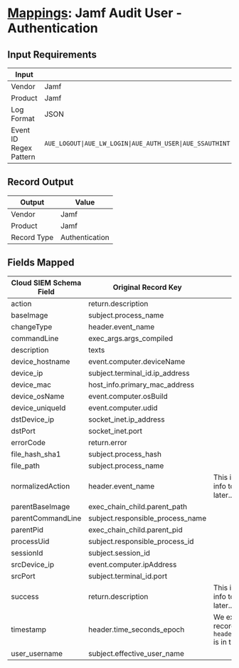 # [Mappings](README.md): Jamf Audit User - Authentication

## Input Requirements

|Input|Value|
|-----|-----|
|Vendor|Jamf|
|Product|Jamf|
|Log Format|JSON|
|Event ID Regex Pattern|`AUE_LOGOUT\|AUE_LW_LOGIN\|AUE_AUTH_USER\|AUE_SSAUTHINT\|AUE_SSAUTHMECH\|AUE_SSAUTHORIZE\|AUE_logout\|AUE_lw_login\|AUE_auth_user\|AUE_ssauthint\|AUE_ssauthmech\|AUE_ssauthorize`|

## Record Output

|Output|Value|
|------|-----|
|Vendor|Jamf|
|Product|Jamf|
|Record Type|Authentication|

## Fields Mapped

|Cloud SIEM Schema Field|Original Record Key|Notes|
|-----------------------|-------------------|-----|
|action|return.description||
|baseImage|subject.process_name||
|changeType|header.event_name||
|commandLine|exec_args.args_compiled||
|description|texts||
|device_hostname|event.computer.deviceName||
|device_ip|subject.terminal_id.ip_address||
|device_mac|host_info.primary_mac_address||
|device_osName|event.computer.osBuild||
|device_uniqueId|event.computer.udid||
|dstDevice_ip|socket_inet.ip_address||
|dstPort|socket_inet.port||
|errorCode|return.error||
|file_hash_sha1|subject.process_hash||
|file_path|subject.process_name||
|normalizedAction|header.event_name|This is a lookup field. More info to come in the catalog later...|
|parentBaseImage|exec_chain_child.parent_path||
|parentCommandLine|subject.responsible_process_name||
|parentPid|exec_chain_child.parent_pid||
|processUid|subject.responsible_process_id||
|sessionId|subject.session_id||
|srcDevice_ip|event.computer.ipAddress||
|srcPort|subject.terminal_id.port||
|success|return.description|This is a lookup field. More info to come in the catalog later...|
|timestamp|header.time_seconds_epoch|We expect the orginal record value of `header.time_seconds_epoch` is in the format `epoch`|
|user_username|subject.effective_user_name||

